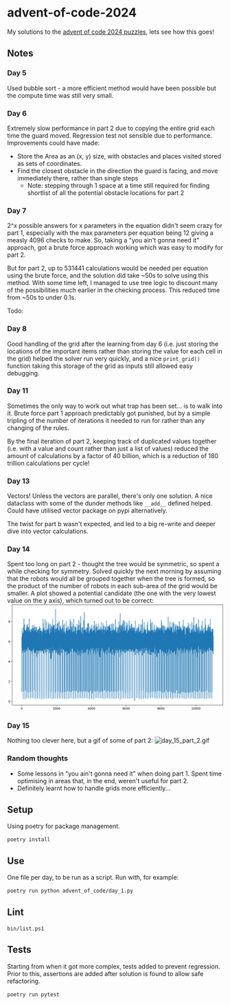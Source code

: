 # advent-of-code-2024

My solutions to the [advent of code 2024 puzzles](https://adventofcode.com/2024), lets see how this goes!

## Notes
### Day 5
Used bubble sort - a more efficient method would have been possible but the compute time was still very small.

### Day 6
Extremely slow performance in part 2 due to copying the entire grid each time the guard moved.
Regression test not sensible due to performance.
Improvements could have made:
- Store the Area as an (x, y) size, with obstacles and places visited stored as sets of coordinates.
- Find the closest obstacle in the direction the guard is facing, and move immediately there, rather than single steps
  - Note: stepping through 1 space at a time still required for finding shortlist of all the potential obstacle locations for part 2

### Day 7
2^x possible answers for x parameters in the equation didn't seem crazy for part 1,
especially with the max parameters per equation being 12 giving a measly 4096 checks to make.
So, taking a "you ain't gonna need it" approach, got a brute force approach working which was easy to modify for part 2.

But for part 2, up to 531441 calculations would be needed per equation using the brute force,
and the solution did take ~50s to solve using this method.
With some time left, I managed to use tree logic to discount many of the possibilities much earlier in the checking process.
This reduced time from ~50s to under 0.1s.

Todo:

### Day 8
Good handling of the grid after the learning from day 6
(i.e. just storing the locations of the important items rather than storing the value for each cell in the grid)
helped the solver run very quickly, and a nice `print_grid()` function taking this storage of the grid as inputs still allowed easy debugging.

### Day 11
Sometimes the only way to work out what trap has been set… is to walk into it.
Brute force part 1 approach predictably got punished, 
but by a simple tripling of the number of iterations it needed to run for rather than any changing of the rules.

By the final iteration of part 2, keeping track of duplicated values together (i.e. with a value and count rather than just a list of values) 
reduced the amount of calculations by a factor of 40 billion, which is a reduction of 180 trillion calculations per cycle!

### Day 13
Vectors! Unless the vectors are parallel, there's only one solution. 
A nice dataclass with some of the dunder methods like `__add__` defined helped.
Could have utilised vector package on pypi alternatively.

The twist for part b wasn't expected, and led to a big re-write and deeper dive into vector calculations.

### Day 14
Spent too long on part 2 - thought the tree would be symmetric, so spent a while checking for symmetry.
Solved quickly the next morning by assuming that the robots would all be grouped together when the tree is formed,
so the product of the number of robots in each sub-area of the grid would be smaller.
A plot showed a potential candidate (the one with the very lowest value on the y axis), which turned out to be correct:
![day_14.png](day_14.png)

### Day 15
Nothing too clever here, but a gif of some of part 2:
![day_15_part_2.gif](day_15.gif)

### Random thoughts
- Some lessons in "you ain't gonna need it" when doing part 1.
Spent time optimising in areas that, in the end, weren't useful for part 2.
- Definitely learnt how to handle grids more efficiently...

## Setup
Using poetry for package management.
```shell
poetry install
```

## Use
One file per day, to be run as a script.
Run with, for example:
```shell
poetry run python advent_of_code/day_1.py
```

## Lint
```shell
bin/list.ps1
```

## Tests
Starting from when it got more complex, tests added to prevent regression.
Prior to this, assertions are added after solution is found to allow safe refactoring.
```shell
poetry run pytest
```
